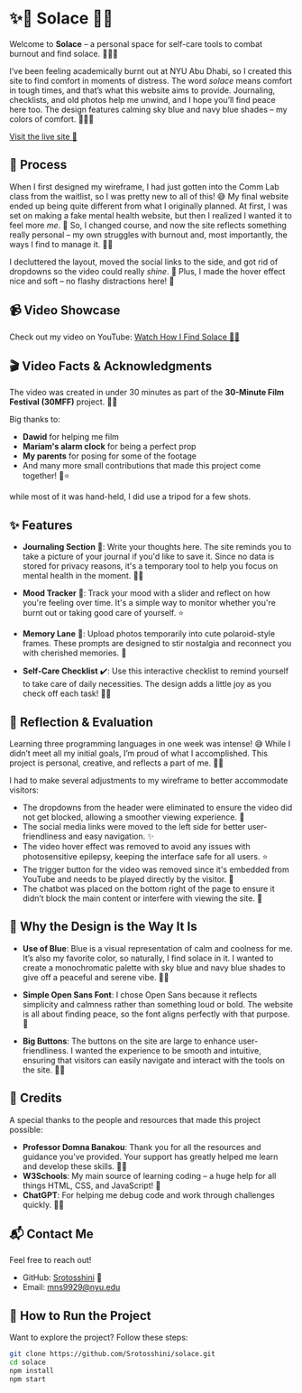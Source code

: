 # ✨💙 Solace 💙✨

Welcome to **Solace** – a personal space for self-care tools to combat burnout and find solace. 💙🦋✨

I’ve been feeling academically burnt out at NYU Abu Dhabi, so I created this site to find comfort in moments of distress. The word *solace* means comfort in tough times, and that’s what this website aims to provide. Journaling, checklists, and old photos help me unwind, and I hope you’ll find peace here too. The design features calming sky blue and navy blue shades – my colors of comfort. 💙🩵✨

[Visit the live site 🌿](https://Srotosshini.github.io)

## 🌼 Process

When I first designed my wireframe, I had just gotten into the Comm Lab class from the waitlist, so I was pretty new to all of this! 😅 My final website ended up being quite different from what I originally planned. At first, I was set on making a fake mental health website, but then I realized I wanted it to feel more *me*. 💙 So, I changed course, and now the site reflects something really personal – my own struggles with burnout and, most importantly, the ways I find to manage it. 🦋✨

I decluttered the layout, moved the social links to the side, and got rid of dropdowns so the video could really *shine*. 🌟 Plus, I made the hover effect nice and soft – no flashy distractions here! 💫

## 📹 Video Showcase

Check out my video on YouTube: [Watch How I Find Solace 🎥💙](https://youtu.be/IFOuJVB7COM?feature=shared)

## 🎬 Video Facts & Acknowledgments

The video was created in under 30 minutes as part of the **30-Minute Film Festival (30MFF)** project. 💙✨

Big thanks to:
- **Dawid** for helping me film
- **Mariam's alarm clock** for being a perfect prop
- **My parents** for posing for some of the footage
- And many more small contributions that made this project come together! 💫⭐️

while most of it was hand-held, I did use a tripod for a few shots.

## ✨ Features

- **Journaling Section** 📝: Write your thoughts here. The site reminds you to take a picture of your journal if you'd like to save it. Since no data is stored for privacy reasons, it's a temporary tool to help you focus on mental health in the moment. 💙🦋
  
- **Mood Tracker** 🌈: Track your mood with a slider and reflect on how you're feeling over time. It's a simple way to monitor whether you're burnt out or taking good care of yourself. ⭐️

- **Memory Lane** 📸: Upload photos temporarily into cute polaroid-style frames. These prompts are designed to stir nostalgia and reconnect you with cherished memories. 💫

- **Self-Care Checklist** ✔️: Use this interactive checklist to remind yourself to take care of daily necessities. The design adds a little joy as you check off each task! 💙✨

## 💭 Reflection & Evaluation

Learning three programming languages in one week was intense! 😅 While I didn’t meet all my initial goals, I’m proud of what I accomplished. This project is personal, creative, and reflects a part of me. 🩵💫

I had to make several adjustments to my wireframe to better accommodate visitors:

- The dropdowns from the header were eliminated to ensure the video did not get blocked, allowing a smoother viewing experience. 🦋
- The social media links were moved to the left side for better user-friendliness and easy navigation. ✨
- The video hover effect was removed to avoid any issues with photosensitive epilepsy, keeping the interface safe for all users. ⭐️
- The trigger button for the video was removed since it's embedded from YouTube and needs to be played directly by the visitor. 💙
- The chatbot was placed on the bottom right of the page to ensure it didn’t block the main content or interfere with viewing the site. 💫

## 🎨 Why the Design is the Way It Is

- **Use of Blue**: Blue is a visual representation of calm and coolness for me. It’s also my favorite color, so naturally, I find solace in it. I wanted to create a monochromatic palette with sky blue and navy blue shades to give off a peaceful and serene vibe. 💙🩵
  
- **Simple Open Sans Font**: I chose Open Sans because it reflects simplicity and calmness rather than something loud or bold. The website is all about finding peace, so the font aligns perfectly with that purpose. 💫
  
- **Big Buttons**: The buttons on the site are large to enhance user-friendliness. I wanted the experience to be smooth and intuitive, ensuring that visitors can easily navigate and interact with the tools on the site. 🦋✨

## 💖 Credits

A special thanks to the people and resources that made this project possible:

- **Professor Domna Banakou**: Thank you for all the resources and guidance you’ve provided. Your support has greatly helped me learn and develop these skills. 💙✨
- **W3Schools**: My main source of learning coding – a huge help for all things HTML, CSS, and JavaScript! 💫
- **ChatGPT**: For helping me debug code and work through challenges quickly. 🦋💙

## 📬 Contact Me

Feel free to reach out!

- GitHub: [Srotosshini](https://github.com/Srotosshini) 💙
- Email: mns9929@nyu.edu

## 🔧 How to Run the Project

Want to explore the project? Follow these steps:

```bash
git clone https://github.com/Srotosshini/solace.git
cd solace
npm install
npm start
